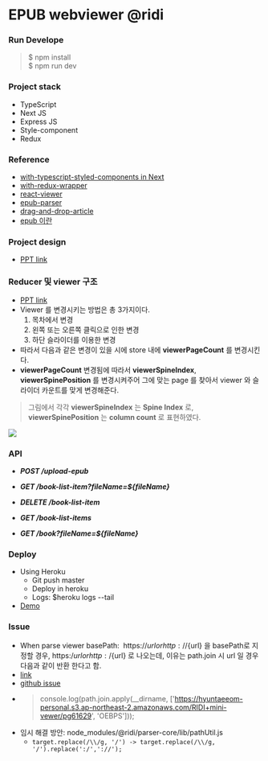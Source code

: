 # EPUB webviewer @ridi 

### Run Develope
> $ npm install  
> $ npm run dev

### Project stack
- TypeScript
- Next JS
- Express JS
- Style-component
- Redux

### Reference
- [with-typescript-styled-components in Next](https://github.com/zeit/next.js/tree/canary/examples/with-typescript-styled-components)
- [with-redux-wrapper](https://github.com/zeit/next.js/tree/canary/examples/with-redux-wrapper)
- [react-viewer](https://github.com/ridi/react-viewer)
- [epub-parser](https://github.com/ridi/content-parser/tree/master/packages/epub-parser)
- [drag-and-drop-article](https://github.com/siffogh/drag-and-drop-article)
- [epub 이란](http://www.tta.or.kr/data/androReport/ttaJnal/136-6.pdf)

### Project design
- [PPT link](https://hyuntaeeom-personal.s3.ap-northeast-2.amazonaws.com/RIDI+mini-vewer/RIDI+%E1%84%8B%E1%85%B5%E1%86%B8%E1%84%89%E1%85%A1%E1%84%8C%E1%85%A1+%E1%84%80%E1%85%AA%E1%84%8C%E1%85%A6.pdf)

### Reducer 및 viewer 구조
- [PPT link](https://hyuntaeeom-personal.s3.ap-northeast-2.amazonaws.com/RIDI+mini-vewer/RIDI+%E1%84%8B%E1%85%B5%E1%86%B8%E1%84%89%E1%85%A1%E1%84%8C%E1%85%A1+%E1%84%80%E1%85%AA%E1%84%8C%E1%85%A6++-+%E1%84%80%E1%85%AE%E1%84%92%E1%85%A7%E1%86%AB+%E1%84%8C%E1%85%AE%E1%86%BC%E1%84%80%E1%85%A1%E1%86%AB+%E1%84%85%E1%85%B5%E1%84%87%E1%85%B2+(Viewer).pdf)
- Viewer 를 변경시키는 방법은 총 3가지이다.
  1. 목차에서 변경
  2. 왼쪽 또는 오른쪽 클릭으로 인한 변경
  3. 하단 슬라이더를 이용한 변경
- 따라서 다음과 같은 변경이 있을 시에 store 내에 **viewerPageCount** 를 변경시킨다.
- **viewerPageCount** 변경됨에 따라서 **viewerSpineIndex**, **viewerSpinePosition** 를 변경시켜주어 그에 맞는 page 를 찾아서 viewer 와 슬라이더 카운트를 맞게 변경해준다.

> 그림에서 각각 **viewerSpineIndex** 는 **Spine Index** 로, **viewerSpinePosition** 는 **column count** 로 표현하였다.

![](https://hyuntaeeom-personal.s3.ap-northeast-2.amazonaws.com/RIDI+mini-vewer/viewer-store-change-diagram.png)


### API
- ***POST /upload-epub***

- ***GET /book-list-item?fileName=${fileName}***

- ***DELETE /book-list-item***

- ***GET /book-list-items***

- ***GET /book?fileName=${fileName}***

### Deploy
- Using Heroku
  - Git push master
  - Deploy in heroku
  - Logs: $heroku logs --tail
- [Demo](https://mini-viewer.herokuapp.com/)

### Issue
- When parse viewer basePath:  https://${url} or http://${url} 을 basePath로 지정할 경우, https:/${url} or http:/${url} 로 나오는데,
이유는 path.join 시 url 일 경우 다음과 같이 반환 한다고 함.
- [link](https://stackoverflow.com/questions/34668012/combine-url-paths-with-path-join)
- [github issue](https://github.com/nodejs/node/issues/18288)
- >  console.log(path.join.apply(__dirname, ['https://hyuntaeeom-personal.s3.ap-northeast-2.amazonaws.com/RIDI+mini-vewer/pg61629', 'OEBPS']));
- 임시 해결 방안: node_modules/@ridi/parser-core/lib/pathUtil.js
  - ```target.replace(/\\/g, '/') -> target.replace(/\\/g, '/').replace(':/','://');```



